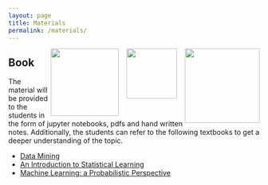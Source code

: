 ```yaml
---
layout: page
title: Materials
permalink: /materials/
---
```


<img src = "../_images/cover3.png" width="150" align="right">
<img src = "../_images/cover0.png" width="10" align="right">
<img src = "../_images/cover2.png" width="101" align="right">
<img src = "../_images/cover0.png" width="10" align="right">
<img src = "../_images/cover1.png" width="136" align="right">



## Book
The material will be provided to the students in the form of jupyter notebooks, pdfs and hand written notes. Additionally, the students can refer to the following textbooks to get a deeper understanding of the topic.
* <a href = "https://www-users.cse.umn.edu/~kumar001/dmbook/index.php" target = "_blank">Data Mining</a>
* <a href = "https://www.statlearning.com/" target = "_blank">An Introduction to Statistical Learning</a>
* <a href = "https://probml.github.io/pml-book/book0.html" target = "_blank">Machine Learning: a Probabilistic Perspective</a>

<!--
## Additional Course Materials

* If you are not familiar with Python programming, use any online tutorial to get a handle of it.
* [Material #1](http://www.example.com/): how a computer chess player thinks!
* [Material #2](http://www.example.com/): how a computer chess player thinks!
* [Material #3](http://www.example.com/): how a computer chess player thinks!
* [Material #4](http://www.example.com/): how a computer chess player thinks!
* [Material #5](http://www.example.com/): how a computer chess player thinks!
-->
